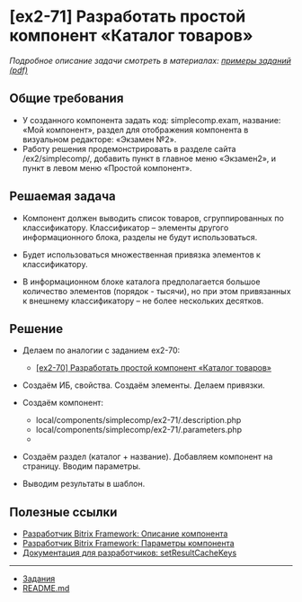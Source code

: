 # [ex2-71] Разработать простой компонент «Каталог товаров»

*Подробное описание задачи смотреть в материалах: [примеры заданий (pdf)](../pubinfo/Ex2AllType.pdf)*

## Общие требования 

* У созданного компонента задать код: simplecomp.exam, название: «Мой компонент», раздел для отображения компонента в визуальном редакторе: «Экзамен №2».
* Работу решения продемонстрировать в разделе сайта /ex2/simplecomp/, добавить пункт в главное меню «Экзамен2», и пункт в левом меню «Простой компонент».

## Решаемая задача

* Компонент должен выводить список товаров, сгруппированных по классификатору. Классификатор – элементы другого информационного блока, разделы не будут использоваться.

* Будет использоваться множественная привязка элементов к классификатору.

* В информационном блоке каталога предполагается большое количество элементов (порядок - тысячи), но при этом привязанных к внешнему классификатору – не более нескольких десятков.

## Решение

* Делаем по аналогии с заданием ex2-70:
    * [[ex2-70] Разработать простой компонент «Каталог товаров»](./ex2-70.md)
    
* Создаём ИБ, свойства. Создаём элементы. Делаем привязки.
* Создаём компонент:
    * local/components/simplecomp/ex2-71/.description.php
    * local/components/simplecomp/ex2-71/.parameters.php
    *
* Создаём раздел (каталог + название). Добавляем компонент на страницу. Вводим параметры.
* Выводим результаты в шаблон.

## Полезные ссылки

* [Разработчик Bitrix Framework: Описание компонента](https://dev.1c-bitrix.ru/learning/course/?COURSE_ID=43&LESSON_ID=2828)
* [Разработчик Bitrix Framework: Параметры компонента](https://dev.1c-bitrix.ru/learning/course/?COURSE_ID=43&LESSON_ID=2132)
* [Документация для разработчиков: setResultCacheKeys](https://dev.1c-bitrix.ru/api_help/main/reference/cbitrixcomponent/setresultcachekeys.php)

____
* [Задания](tasks.md)
* [README.md](../../README.md)